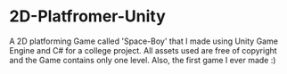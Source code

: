 # 2D-Platfromer-Unity
A 2D platforming Game called 'Space-Boy' that I made using Unity Game Engine and C# for a college project. All assets used are free of copyright and the Game contains only one level. Also, the first game I ever made :)
